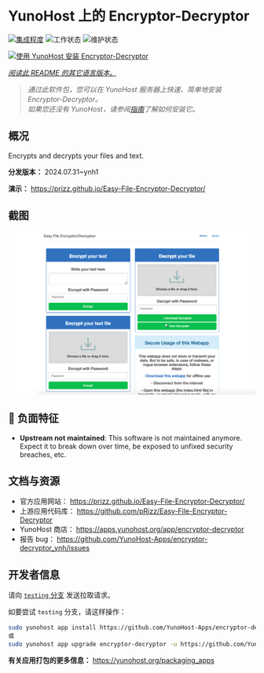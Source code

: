 <!--
注意：此 README 由 <https://github.com/YunoHost/apps/tree/master/tools/readme_generator> 自动生成
请勿手动编辑。
-->

# YunoHost 上的 Encryptor-Decryptor

[![集成程度](https://dash.yunohost.org/integration/encryptor-decryptor.svg)](https://ci-apps.yunohost.org/ci/apps/encryptor-decryptor/) ![工作状态](https://ci-apps.yunohost.org/ci/badges/encryptor-decryptor.status.svg) ![维护状态](https://ci-apps.yunohost.org/ci/badges/encryptor-decryptor.maintain.svg)

[![使用 YunoHost 安装 Encryptor-Decryptor](https://install-app.yunohost.org/install-with-yunohost.svg)](https://install-app.yunohost.org/?app=encryptor-decryptor)

*[阅读此 README 的其它语言版本。](./ALL_README.md)*

> *通过此软件包，您可以在 YunoHost 服务器上快速、简单地安装 Encryptor-Decryptor。*  
> *如果您还没有 YunoHost，请参阅[指南](https://yunohost.org/install)了解如何安装它。*

## 概况

Encrypts and decrypts your files and text.

**分发版本：** 2024.07.31~ynh1

**演示：** <https://prizz.github.io/Easy-File-Encryptor-Decryptor/>

## 截图

![Encryptor-Decryptor 的截图](./doc/screenshots/screenshot.png)

## :red_circle: 负面特征

- **Upstream not maintained**: This software is not maintained anymore. Expect it to break down over time, be exposed to unfixed security breaches, etc.

## 文档与资源

- 官方应用网站： <https://prizz.github.io/Easy-File-Encryptor-Decryptor/>
- 上游应用代码库： <https://github.com/pRizz/Easy-File-Encryptor-Decryptor>
- YunoHost 商店： <https://apps.yunohost.org/app/encryptor-decryptor>
- 报告 bug： <https://github.com/YunoHost-Apps/encryptor-decryptor_ynh/issues>

## 开发者信息

请向 [`testing` 分支](https://github.com/YunoHost-Apps/encryptor-decryptor_ynh/tree/testing) 发送拉取请求。

如要尝试 `testing` 分支，请这样操作：

```bash
sudo yunohost app install https://github.com/YunoHost-Apps/encryptor-decryptor_ynh/tree/testing --debug
或
sudo yunohost app upgrade encryptor-decryptor -u https://github.com/YunoHost-Apps/encryptor-decryptor_ynh/tree/testing --debug
```

**有关应用打包的更多信息：** <https://yunohost.org/packaging_apps>
